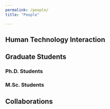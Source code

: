```yaml
---
permalink: /people/
title: "People"

---
```


<h2>Human Technology Interaction</h2>

<h2>Graduate Students</h2>

<h3>Ph.D. Students</h3>

<h3>M.Sc. Students</h3>

<h2>Collaborations</h2>
